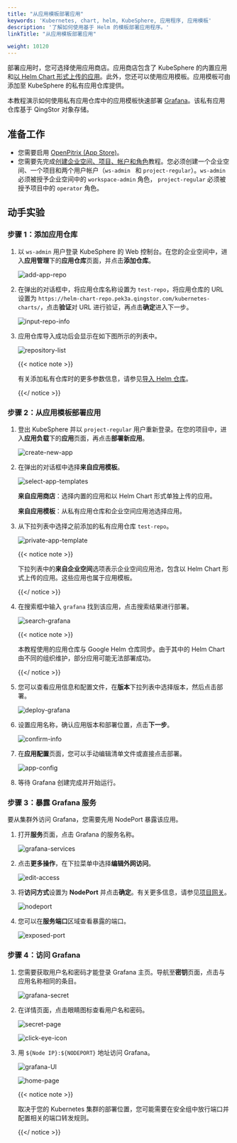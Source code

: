 ```yaml
---
title: "从应用模板部署应用"
keywords: 'Kubernetes, chart, helm, KubeSphere, 应用程序, 应用模板'
description: '了解如何使用基于 Helm 的模板部署应用程序。'
linkTitle: "从应用模板部署应用"

weight: 10120
---
```


部署应用时，您可选择使用应用商店。应用商店包含了 KubeSphere 的内置应用和[以 Helm Chart 形式上传的应用](../../../workspace-administration/upload-helm-based-application/)。此外，您还可以使用应用模板。应用模板可由添加至 KubeSphere 的私有应用仓库提供。

本教程演示如何使用私有应用仓库中的应用模板快速部署 [Grafana](https://grafana.com/)。该私有应用仓库基于 QingStor 对象存储。

## 准备工作

- 您需要启用 [OpenPitrix (App Store)](../../../pluggable-components/app-store/)。
- 您需要先完成[创建企业空间、项目、帐户和角色](../../../quick-start/create-workspace-and-project/)教程。您必须创建一个企业空间、一个项目和两个用户帐户（`ws-admin ` 和 `project-regular`）。`ws-admin` 必须被授予企业空间中的 `workspace-admin` 角色， `project-regular` 必须被授予项目中的 `operator` 角色。

## 动手实验

### 步骤 1：添加应用仓库

1. 以 `ws-admin` 用户登录 KubeSphere 的 Web 控制台。在您的企业空间中，进入**应用管理**下的**应用仓库**页面，并点击**添加仓库**。

   ![add-app-repo](/images/docs/zh-cn/project-user-guide/applications/deploy-apps-from-app-templates/add-app-repo.jpg)

2. 在弹出的对话框中，将应用仓库名称设置为 `test-repo`，将应用仓库的 URL 设置为 `https://helm-chart-repo.pek3a.qingstor.com/kubernetes-charts/`，点击**验证**对 URL 进行验证，再点击**确定**进入下一步。

   ![input-repo-info](/images/docs/zh-cn/project-user-guide/applications/deploy-apps-from-app-templates/input-repo-info.jpg)

3. 应用仓库导入成功后会显示在如下图所示的列表中。

   ![repository-list](/images/docs/zh-cn/project-user-guide/applications/deploy-apps-from-app-templates/repository-list.jpg)

   {{< notice note >}}

   有关添加私有仓库时的更多参数信息，请参见[导入 Helm 仓库](../../../workspace-administration/app-repository/import-helm-repository/)。

   {{</ notice >}} 

### 步骤 2：从应用模板部署应用

1. 登出 KubeSphere 并以 `project-regular` 用户重新登录。在您的项目中，进入**应用负载**下的**应用**页面，再点击**部署新应用**。

   ![create-new-app](/images/docs/zh-cn/project-user-guide/applications/deploy-apps-from-app-templates/create-new-app.jpg)

2. 在弹出的对话框中选择**来自应用模板**。

   ![select-app-templates](/images/docs/zh-cn/project-user-guide/applications/deploy-apps-from-app-templates/select-app-templates.jpg)

   **来自应用商店**：选择内置的应用和以 Helm Chart 形式单独上传的应用。

   **来自应用模板**：从私有应用仓库和企业空间应用池选择应用。

3. 从下拉列表中选择之前添加的私有应用仓库 `test-repo`。

   ![private-app-template](/images/docs/zh-cn/project-user-guide/applications/deploy-apps-from-app-templates/private-app-template.jpg)

   {{< notice note >}}

   下拉列表中的**来自企业空间**选项表示企业空间应用池，包含以 Helm Chart 形式上传的应用。这些应用也属于应用模板。

   {{</ notice >}} 

4. 在搜索框中输入 `grafana` 找到该应用，点击搜索结果进行部署。

   ![search-grafana](/images/docs/zh-cn/project-user-guide/applications/deploy-apps-from-app-templates/search-grafana.jpg)

   {{< notice note >}} 

   本教程使用的应用仓库与 Google Helm 仓库同步。由于其中的 Helm Chart 由不同的组织维护，部分应用可能无法部署成功。

   {{</ notice >}} 

5. 您可以查看应用信息和配置文件，在**版本**下拉列表中选择版本，然后点击部署。

   ![deploy-grafana](/images/docs/zh-cn/project-user-guide/applications/deploy-apps-from-app-templates/deploy-grafana.jpg)

6. 设置应用名称，确认应用版本和部署位置，点击**下一步**。

   ![confirm-info](/images/docs/zh-cn/project-user-guide/applications/deploy-apps-from-app-templates/confirm-info.jpg)

7. 在**应用配置**页面，您可以手动编辑清单文件或直接点击部署。

   ![app-config](/images/docs/zh-cn/project-user-guide/applications/deploy-apps-from-app-templates/app-config.jpg)

8. 等待 Grafana 创建完成并开始运行。

### 步骤 3：暴露 Grafana 服务

要从集群外访问 Grafana，您需要先用 NodePort 暴露该应用。

1. 打开**服务**页面，点击 Grafana 的服务名称。

   ![grafana-services](/images/docs/zh-cn/project-user-guide/applications/deploy-apps-from-app-templates/grafana-services.jpg)

2. 点击**更多操作**，在下拉菜单中选择**编辑外网访问**。

   ![edit-access](/images/docs/zh-cn/project-user-guide/applications/deploy-apps-from-app-templates/edit-access.jpg)

3. 将**访问方式**设置为 **NodePort** 并点击**确定**。有关更多信息，请参见[项目网关](../../../project-administration/project-gateway/)。

   ![nodeport](/images/docs/zh-cn/project-user-guide/applications/deploy-apps-from-app-templates/nodeport.jpg)

4. 您可以在**服务端口**区域查看暴露的端口。

   ![exposed-port](/images/docs/zh-cn/project-user-guide/applications/deploy-apps-from-app-templates/exposed-port.jpg)

### 步骤 4：访问 Grafana

1. 您需要获取用户名和密码才能登录 Grafana 主页。导航至**密钥**页面，点击与应用名称相同的条目。

   ![grafana-secret](/images/docs/zh-cn/project-user-guide/applications/deploy-apps-from-app-templates/grafana-secret.jpg)

2. 在详情页面，点击眼睛图标查看用户名和密码。

   ![secret-page](/images/docs/zh-cn/project-user-guide/applications/deploy-apps-from-app-templates/secret-page.jpg)

   ![click-eye-icon](/images/docs/zh-cn/project-user-guide/applications/deploy-apps-from-app-templates/click-eye-icon.jpg)

2. 用 `${Node IP}:${NODEPORT}` 地址访问 Grafana。

   ![grafana-UI](/images/docs/zh-cn/project-user-guide/applications/deploy-apps-from-app-templates/grafana-UI.jpg)

   ![home-page](/images/docs/zh-cn/project-user-guide/applications/deploy-apps-from-app-templates/home-page.jpg)

   {{< notice note >}}

   取决于您的 Kubernetes 集群的部署位置，您可能需要在安全组中放行端口并配置相关的端口转发规则。

   {{</ notice >}} 